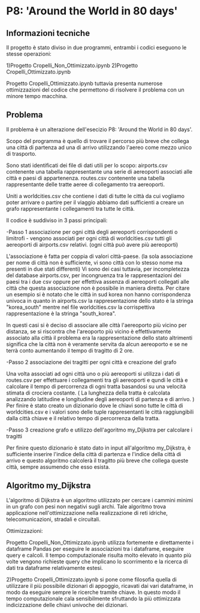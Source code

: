 # P8: 'Around the World in 80 days'

## Informazioni tecniche

Il progetto è stato diviso in due programmi, entrambi i codici eseguono le stesse operazioni:

1)Progetto Cropelli_Non_Ottimizzato.ipynb
2)Progetto Cropelli_Ottimizzato.ipynb

Progetto Cropelli_Ottimizzato.ipynb tuttavia presenta numerose ottimizzazioni del codice che permettono di risolvere il
problema con un minore tempo macchina.


## Problema 

Il problema è un alterazione dell'esecizio P8: 'Around the World in 80 days'.

Scopo del programma è quello di trovare il percorso più breve che collega una città di partenza ad una di arrivo utilizzando l'aereo come mezzo unico di trasporto.

Sono stati identificati dei file di dati utili per lo scopo:
airports.csv contenente una tabella rappresentante una serie di aereoporti associati alle città e paesi di appartenenza.
routes.csv contenente una tabella rappresentante delle tratte aeree di collegamento tra aereoporti.

Uniti a worldcities.csv che contiene i dati di tutte le città da cui vogliamo poter arrivare o partire per il viaggio abbiamo dati sufficienti a creare un grafo rappresentante i collegamenti tra tutte le città.


Il codice è suddiviso in 3 passi principali:

-Passo 1 associazione per ogni città degli aereoporti corrispondenti o limitrofi - vengono associati per ogni città di worldcities.csv tutti gli aereoporti di airports.csv relativi. (ogni città può avere più aereoporti)

L'associazione è fatta per coppia di valori città-paese. (la sola associazione per nome di città non è sufficiente, vi sono città con lo stesso nome ma presenti in due stati differenti)
Vi sono dei casi tuttavia, per incompletezza del database airports.csv, per incongruenza tra le rappresentazioni dei paesi tra i due csv oppure per effettiva assenza di aereoporti collegati alle città che questa associazione non è possibile 
in maniera diretta.
Per citare un esempio si è notato che le città in sud korea non hanno corrispondenza univoca in quanto in airports.csv la rappresentazione dello stato è la stringa "korea_south"
mentre nel file worldcities.csv la corrispettiva rappresentazione è la stringa "south_korea".
 
In questi casi si è deciso di associare alle città l'aereoporto più vicino per distanza, se si riscontra che l'areoporto più vicino è effettivamente associato alla città il problema era la rappresentazione dello stato
altrimenti significa che la città non è veramente servita da alcun aereoporto e se ne terrà conto aumentando il tempo di tragitto di 2 ore.


-Passo 2 associazione dei tragitti per ogni città e creazione del grafo

Una volta associati ad ogni città uno o più aereoporti si utilizza i dati di routes.csv per effettuare i collegamenti tra gli aereoporti e qundi le città e calcolare il tempo di percorrenza di ogni tratta basandosi 
su una velocità stimata di crociera costante. ( La lunghezza della tratta è calcolata analizzando latitudine e longitudine degli aereoporti di partenza e di arrivo. ) 
Per finire è stato creato un dizionario dove le chiavi sono tutte le città di worldcities.csv e i valori sono delle tuple rappresentanti le città raggiungibili dalla città chiave e il relativo tempo di percorrenza della tratta.

-Passo 3 creazione grafo e utilizzo dell'agoritmo my_Dijkstra per calcolare i tragitti

Per finire questo dizionario è stato dato in input all'algoritmo my_Dijkstra, è sufficiente inserire l'indice della città di partenza e l'indice della città di arrivo e questo algoritmo calcolerà il tragitto più breve che collega queste città, sempre assumendo che esso esista.



## Algoritmo my_Dijkstra

L'algoritmo di Dijkstra è un algoritmo utilizzato per cercare i cammini minimi in un grafo con pesi non negativi sugli archi. Tale algoritmo trova applicazione nell'ottimizzazione nella 
realizzazione di reti idriche, telecomunicazioni, stradali e  circuitali. 


Ottimizzazioni:

Progetto Cropelli_Non_Ottimizzato.ipynb utilizza fortemente e direttamente i dataframe Pandas per eseguire le associazioni tra i dataframe, eseguire query e calcoli.
Il tempo computazionale risulta molto elevato in quanto più volte vengono richieste query che implicano lo scorrimento e la ricerca di dati tra dataframe relativamente estesi.

2)Progetto Cropelli_Ottimizzato.ipynb si pone come filosofia quella di utilizzare il più possibile dizionari di appoggio, ricavati dai vari dataframe, in modo da eseguire sempre le ricerche tramite chiave.
In questo modo il tempo computazionale cala sensibilmente sfruttando la più ottimizzata indicizzazione delle chiavi univoche dei dizionari.

